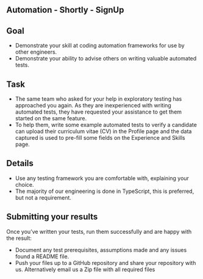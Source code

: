 ## Automation - Shortly - SignUp

## Goal
* Demonstrate your skill at coding automation frameworks for use
by other engineers.
* Demonstrate your ability to advise others on writing valuable
automated tests.

## Task
* The same team who asked for your help in exploratory testing has approached you again. As they are inexperienced with writing
automated tests, they have requested your assistance to get them
started on the same feature.
* To help them, write some example automated tests to verify a
candidate can upload their curriculum vitae (CV) in the Profile page and the data captured is used to pre-fill some fields on the Experience and Skills page.

## Details
* Use any testing framework you are comfortable with, explaining
your choice.
* The majority of our engineering is done in TypeScript, this is
preferred, but not a requirement.

## Submitting your results
Once you’ve written your tests, run them successfully and are happy with the result:
* Document any test prerequisites, assumptions made and any
issues found a README file.
* Push your files up to a GitHub repository and share your
repository with us. Alternatively email us a Zip file with all
required files
